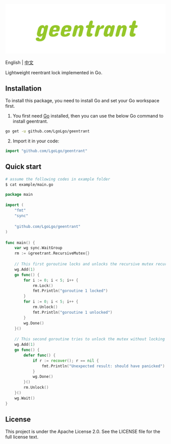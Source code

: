 ![geentrant](img/geentrant.png)

English | [中文](README_zh.md)

Lightweight reentrant lock implemented in Go.


## Installation

To install this package, you need to install Go and set your Go workspace first.

1. You first need [Go](https://golang.org/) installed, then you can use the below Go command to install geentrant.

```sh
go get -u github.com/LgoLgo/geentrant
```

2. Import it in your code:

```go
import "github.com/LgoLgo/geentrant"
```

## Quick start

```sh
# assume the following codes in example folder
$ cat example/main.go
```

```go
package main

import (
	"fmt"
	"sync"

	"github.com/LgoLgo/geentrant"
)

func main() {
	var wg sync.WaitGroup
	rm := &greetrant.RecursiveMutex{}

	// This first goroutine locks and unlocks the recursive mutex recursively 5 times.
	wg.Add(1)
	go func() {
		for i := 0; i < 5; i++ {
			rm.Lock()
			fmt.Println("goroutine 1 locked")
		}
		for i := 0; i < 5; i++ {
			rm.Unlock()
			fmt.Println("goroutine 1 unlocked")
		}
		wg.Done()
	}()

	// This second goroutine tries to unlock the mutex without locking it, which should fail with a panic.
	wg.Add(1)
	go func() {
		defer func() {
			if r := recover(); r == nil {
				fmt.Println("Unexpected result: should have panicked")
			}
			wg.Done()
		}()
		rm.Unlock()
	}()
	wg.Wait()
}
```

## License

This project is under the Apache License 2.0. See the LICENSE file for the full license text.
